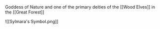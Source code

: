Goddess of Nature and one of the primary deities of the [[Wood Elves]] in the [[Great Forest]]

![[Sylmara's Symbol.png]]
